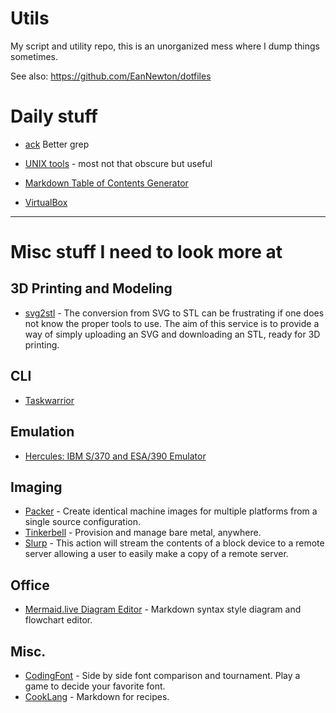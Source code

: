 # Utils
My script and utility repo, this is an unorganized mess where I dump things sometimes.


See also: https://github.com/EanNewton/dotfiles


# Daily stuff

* [ack](https://beyondgrep.com/) Better grep
* [UNIX tools](https://kkovacs.eu/cool-but-obscure-unix-tools) - most not that obscure but useful

* [Markdown Table of Contents Generator](https://luciopaiva.com/markdown-toc/)
* [VirtualBox](https://www.virtualbox.org/)

---

# Misc stuff I need to look more at

## 3D Printing and Modeling

* [svg2stl](https://svg2stl.com/) - The conversion from SVG to STL can be frustrating if one does not know the proper tools to use. The aim of this service is to provide a way of simply uploading an SVG and downloading an STL, ready for 3D printing.

## CLI
* [Taskwarrior](https://taskwarrior.org/)

## Emulation

* [Hercules: IBM S/370 and ESA/390 Emulator](http://www.jaymoseley.com/hercules/)

## Imaging

* [Packer](https://www.packer.io/) - Create identical machine images for multiple platforms from a single source configuration.
* [Tinkerbell](https://tinkerbell.org/) - Provision and manage bare metal, anywhere.
* [Slurp](https://artifacthub.io/packages/tbaction/tinkerbell-community/slurp) - This action will stream the contents of a block device to a remote server allowing a user to easily make a copy of a remote server.

## Office

* [Mermaid.live Diagram Editor](https://mermaid.live) - Markdown syntax style diagram and flowchart editor.

## Misc.

* [CodingFont](https://www.codingfont.com/) - Side by side font comparison and tournament. Play a game to decide your favorite font.
* [CookLang](https://cooklang.org/) - Markdown for recipes.
